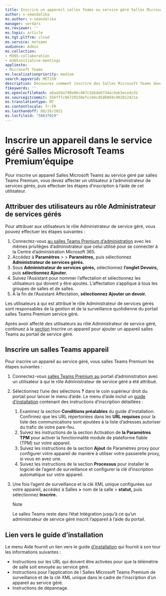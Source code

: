 ```yaml
---
title: Inscrire un appareil salles Teams au service géré Salles Microsoft Teams Premium service
author: v-smandalika
ms.author: v-smandalika
manager: serdars
ms.reviewer: ''
ms.topic: article
ms.tgt.pltfrm: cloud
ms.service: msteams
audience: Admin
ms.collection:
- M365-collaboration
- m365initiative-meetings
appliesto:
- Microsoft Teams
ms.localizationpriority: medium
search.appverid: MET150
description: Découvrez comment inscrire des Salles Microsoft Teams dans Salles Microsoft Teams Premium service géré.
f1keywords: ''
ms.openlocfilehash: a6aa59a798e06c407c1bbde6734ec9ab3ecedcd1
ms.sourcegitcommit: 556fffc96729150efcc04cd5d6069c402012421e
ms.translationtype: MT
ms.contentlocale: fr-FR
ms.lasthandoff: 08/26/2021
ms.locfileid: "58637019"
---
```

# <a name="enroll-a-device-in-the-microsoft-teams-rooms-premium-managed-service"></a>Inscrire un appareil dans le service géré Salles Microsoft Teams Premium’équipe

Pour inscrire un appareil Salles Microsoft Teams au service géré par salles Teams Premium, vous devez affecter un utilisateur à l’administrateur de services gérés, puis effectuer les étapes d’inscription à l’aide de cet utilisateur.

## <a name="assign-users-to-the-managed-service-administrator-role"></a>Attribuer des utilisateurs au rôle Administrateur de services gérés

Pour attribuer aux utilisateurs le rôle Administrateur de service géré, vous pouvez effectuer les étapes suivantes :

1. Connectez-vous [au salles Teams Premium d’administration](https://portal.rooms.microsoft.com/) avec les mêmes privilèges d’administrateur que celui utilisé pour se connecter à la Centre d’administration Microsoft 365.
2. Accédez à **Paramètres**  >    >  **Paramètres,** puis sélectionnez **Administrateur de services gérés.**
3. Sous **Administrateur de services gérés,** sélectionnez **l’onglet Devoirs,** puis **sélectionnez Ajouter.**
4. Suivez l’Assistant pour nommer l’affectation et sélectionnez les utilisateurs qui doivent y être ajoutés. L’affectation s’applique à tous les groupes de salles et de salles.
5. À la fin de l’Assistant Affectation, **sélectionnez Ajouter un devoir.**

Les utilisateurs à qui est attribué le rôle Administrateur de services gérés sont responsables de la gestion et de la surveillance quotidienne du portail salles Teams Premium service géré.

Après avoir affecté des utilisateurs au rôle Administrateur de service géré, continuez à la [section](#enroll-a-teams-rooms-device) Inscrire un appareil pour ajouter un appareil salles Teams au portail de service géré.

## <a name="enroll-a-teams-rooms-device"></a>Inscrire un salles Teams appareil

Pour inscrire un appareil au service géré, vous salles Teams Premium les étapes suivantes :

1. Connectez-vous [salles Teams Premium au](https://portal.rooms.microsoft.com/) portail d’administration avec un utilisateur à qui le rôle Administrateur de service géré a été attribué.
2. Sélectionnez l’une des sélections **?** dans le coin supérieur droit du portail pour lancer le menu d’aide. Le menu d’aide inclut un [guide d’installation](https://portal.rooms.microsoft.com/docs/MMR%20Monitoring%20Software%20Installation%20Guide%20Feb%202021.pdf) contenant des instructions d’inscription détaillées :

    1. Examinez la section **Conditions préalables** du guide d’installation. Confirmez que les URL répertoriées dans les **URL requises** pour la liste des communications sont ajoutées à la liste d’adresses autoriser du trafic de votre pare-feu.
    2. Suivez les instructions de la section Activation de **la Paramètres TPM** pour activer la fonctionnalité module de plateforme fiable (TPM) sur votre appareil.
    3. Suivez les instructions de la section **Ajout** de Paramètres proxy pour configurer votre appareil de manière à utiliser votre passerelle proxy, si vous en avez une.
    4. Suivez les instructions de la section **Processus** pour installer le logiciel de l’agent de surveillance et configurer la clé d’inscription automatique sur votre appareil.

3. Une fois l’agent de surveillance et la clé XML unique configurées sur votre appareil, accédez à Salles **>** nom de la salle > **statut,** puis sélectionnez **Inscrire.**

    > [!NOTE]
    > Le salles Teams reste dans l’état Intégration jusqu’à ce qu’un administrateur de service géré inscrit l’appareil à l’aide du portail. 

## <a name="link-to-installation-guide"></a>Lien vers le guide d’installation

Le  menu Aide fournit un lien vers le guide [d’installation](https://portal.rooms.microsoft.com/docs/MMR%20Monitoring%20Software%20Installation%20Guide%20Feb%202021.pdf) qui fournit à son tour les informations suivantes :

- Instructions sur les URL qui doivent être activées pour que la télémétrie de salle soit envoyée au service géré.
- Instructions pour l’application de l Salles Microsoft Teams Premium de surveillance et de la clé XML unique dans le cadre de l’inscription d’un appareil au service géré.
- Instructions de dépannage.
